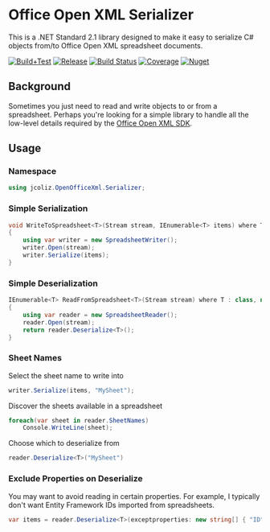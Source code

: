 # Office Open XML Serializer

This is a .NET Standard 2.1 library designed to make it easy to serialize C# objects from/to Office Open XML spreadsheet documents.

[![Build+Test](https://github.com/jcoliz/OfficeOpenXMLEasy/actions/workflows/dotnet.yml/badge.svg)](https://github.com/jcoliz/OfficeOpenXMLEasy/actions/workflows/dotnet.yml)
[![Release](https://github.com/jcoliz/OfficeOpenXMLEasy/actions/workflows/release.yml/badge.svg)](https://github.com/jcoliz/OfficeOpenXMLEasy/actions/workflows/release.yml)
[![Build Status](https://jcoliz.visualstudio.com/OfficeOpenXMLEasy/_apis/build/status/jcoliz.OfficeOpenXMLEasy?branchName=main)](https://jcoliz.visualstudio.com/OfficeOpenXMLEasy/_build/latest?definitionId=23&branchName=main) 
[![Coverage](https://img.shields.io/azure-devops/coverage/jcoliz/OfficeOpenXMLEasy/23)](https://dev.azure.com/jcoliz/OfficeOpenXMLEasy/_build/latest/results?definitionId=23)
[![Nuget](https://img.shields.io/nuget/v/jcoliz.OpenOfficeXml.Serializer)](https://www.nuget.org/packages/jcoliz.OpenOfficeXml.Serializer/)

## Background

Sometimes you just need to read and write objects to or from a spreadsheet. Perhaps you're looking for
a simple library to handle all the low-level details required by the [Office Open XML SDK](https://github.com/OfficeDev/Open-XML-SDK).

## Usage

### Namespace

```c#
using jcoliz.OpenOfficeXml.Serializer;
```

### Simple Serialization

```c#
void WriteToSpreadsheet<T>(Stream stream, IEnumerable<T> items) where T: class
{
    using var writer = new SpreadsheetWriter();
    writer.Open(stream);
    writer.Serialize(items);
}
```

### Simple Deserialization

```c#
IEnumerable<T> ReadFromSpreadsheet<T>(Stream stream) where T : class, new()
{
    using var reader = new SpreadsheetReader();
    reader.Open(stream);
    return reader.Deserialize<T>();
}
```

### Sheet Names

Select the sheet name to write into

```c#
writer.Serialize(items, "MySheet");
```

Discover the sheets available in a spreadsheet

```c#
foreach(var sheet in reader.SheetNames)
    Console.WriteLine(sheet);
```

Choose which to deserialize from

```c#
reader.Deserialize<T>("MySheet")
```

### Exclude Properties on Deserialize

You may want to avoid reading in certain properties. For example, I typically don't want Entity Framework IDs
imported from spreadsheets.

```c#
var items = reader.Deserialize<T>(exceptproperties: new string[] { "ID" });
```